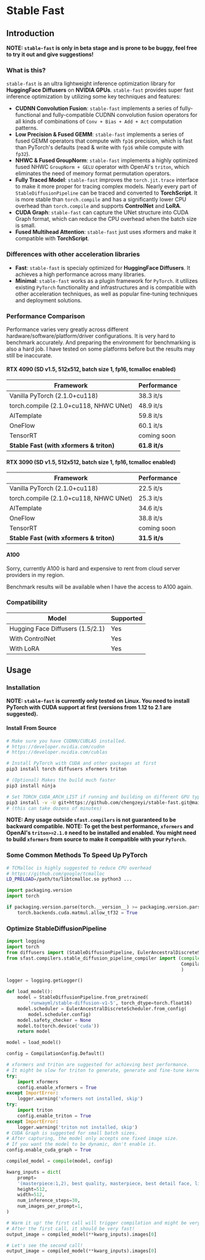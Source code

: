# Stable Fast

## Introduction

__NOTE: `stable-fast` is only in beta stage and is prone to be buggy, feel free to try it out and give suggestions!__

### What is this?

`stable-fast` is an ultra lightweight inference optimization library for __HuggingFace Diffusers__ on __NVIDIA GPUs__.
`stable-fast` provides super fast inference optimization by utilizing some key techniques and features:

- __CUDNN Convolution Fusion__: `stable-fast` implements a series of fully-functional and fully-compatible CUDNN convolution fusion operators for all kinds of combinations of `Conv + Bias + Add + Act` computation patterns.
- __Low Precision & Fused GEMM__: `stable-fast` implements a series of fused GEMM operators that compute with `fp16` precision, which is fast than PyTorch's defaults (read & write with `fp16` while compute with `fp32`).
- __NHWC & Fused GroupNorm__: `stable-fast` implements a highly optimized fused NHWC `GroupNorm + GELU` operator with OpenAI's `triton`, which eliminates the need of memory format permutation operators.
- __Fully Traced Model__: `stable-fast` improves the `torch.jit.trace` interface to make it more proper for tracing complex models. Nearly every part of `StableDiffusionPipeline` can be traced and converted to __TorchScript__. It is more stable than `torch.compile` and has a significantly lower CPU overhead than `torch.compile` and supports __ControlNet__ and __LoRA__.
- __CUDA Graph__: `stable-fast` can capture the UNet structure into CUDA Graph format, which can reduce the CPU overhead when the batch size is small.
- __Fused Multihead Attention__: `stable-fast` just uses xformers and make it compatible with __TorchScript__.

### Differences with other acceleration libraries

- __Fast__: `stable-fast` is specialy optimized for __HuggingFace Diffusers__. It achieves a high performance across many libraries.
- __Minimal__: `stable-fast` works as a plugin framework for `PyTorch`. it utilizes existing `PyTorch` functionality and infrastructures and is compatible with other acceleration techniques, as well as popular fine-tuning techniques and deployment solutions.

### Performance Comparison

Performance varies very greatly across different hardware/software/platform/driver configurations.
It is very hard to benchmark accurately. And preparing the environment for benchmarking is also a hard job.
I have tested on some platforms before but the results may still be inaccurate.

#### RTX 4090 (SD v1.5, 512x512, batch size 1, fp16, tcmalloc enabled)

| Framework                                | Performance   |
| ---------------------------------------- | ------------- |
| Vanilla PyTorch (2.1.0+cu118)            | 38.3 it/s     |
| torch.compile (2.1.0+cu118, NHWC UNet)   | 48.9 it/s     |
| AITemplate                               | 59.8 it/s     |
| OneFlow                                  | 60.1 it/s     |
| TensorRT                                 | coming soon   |
| __Stable Fast (with xformers & triton)__ | __61.8 it/s__ |

#### RTX 3090 (SD v1.5, 512x512, batch size 1, fp16, tcmalloc enabled)

| Framework                                | Performance   |
| ---------------------------------------- | ------------- |
| Vanilla PyTorch (2.1.0+cu118)            | 22.5 it/s     |
| torch.compile (2.1.0+cu118, NHWC UNet)   | 25.3 it/s     |
| AITemplate                               | 34.6 it/s     |
| OneFlow                                  | 38.8 it/s     |
| TensorRT                                 | coming soon   |
| __Stable Fast (with xformers & triton)__ | __31.5 it/s__ |

#### A100

Sorry, currently A100 is hard and expensive to rent from cloud server providers in my region.

Benchmark results will be available when I have the access to A100 again.

### Compatibility

| Model                                | Supported |
| ------------------------------------ | --------- |
| Hugging Face Diffusers (1.5/2.1)     | Yes       |
| With ControlNet                      | Yes       |
| With LoRA                            | Yes       |

## Usage

### Installation

__NOTE: `stable-fast` is currently only tested on Linux. You need to install PyTorch with CUDA support at first (versions from 1.12 to 2.1 are suggested).__

#### Install From Source

```bash
# Make sure you have CUDNN/CUBLAS installed.
# https://developer.nvidia.com/cudnn
# https://developer.nvidia.com/cublas

# Install PyTorch with CUDA and other packages at first
pip3 install torch diffusers xformers triton

# (Optional) Makes the build much faster
pip3 install ninja

# Set TORCH_CUDA_ARCH_LIST if running and building on different GPU types
pip3 install -v -U git+https://github.com/chengzeyi/stable-fast.git@main#egg=stable-fast
# (this can take dozens of minutes)
```

__NOTE: Any usage outside `sfast.compilers` is not guaranteed to be backward compatible.__
__NOTE: To get the best performance, `xformers` and OpenAI's `triton>=2.1.0` need to be installed and enabled. You might need to build `xformers` from source to make it compatible with your `PyTorch`.__

### Some Common Methods To Speed Up PyTorch

```bash
# TCMalloc is highly suggested to reduce CPU overhead
# https://github.com/google/tcmalloc
LD_PRELOAD=/path/to/libtcmalloc.so python3 ...
```

```python
import packaging.version
import torch

if packaging.version.parse(torch.__version__) >= packaging.version.parse('1.12.0'):
    torch.backends.cuda.matmul.allow_tf32 = True
```

### Optimize StableDiffusionPipeline

```python
import logging
import torch
from diffusers import (StableDiffusionPipeline, EulerAncestralDiscreteScheduler)
from sfast.compilers.stable_diffusion_pipeline_compiler import (compile,
                                                                CompilationConfig
                                                                )

logger = logging.getLogger()

def load_model():
    model = StableDiffusionPipeline.from_pretrained(
        'runwayml/stable-diffusion-v1-5', torch_dtype=torch.float16)
    model.scheduler = EulerAncestralDiscreteScheduler.from_config(
        model.scheduler.config)
    model.safety_checker = None
    model.to(torch.device('cuda'))
    return model

model = load_model()

config = CompilationConfig.Default()

# xformers and triton are suggested for achieving best performance.
# It might be slow for triton to generate, generate and fine-tune kernels.
try:
    import xformers
    config.enable_xformers = True
except ImportError:
    logger.warning('xformers not installed, skip')
try:
    import triton
    config.enable_triton = True
except ImportError:
    logger.warning('triton not installed, skip')
# CUDA Graph is suggested for small batch sizes.
# After capturing, the model only accepts one fixed image size.
# If you want the model to be dynamic, don't enable it.
config.enable_cuda_graph = True

compiled_model = compile(model, config)

kwarg_inputs = dict(
    prompt=
    '(masterpiece:1,2), best quality, masterpiece, best detail face, lineart, monochrome, a beautiful girl',
    height=512,
    width=512,
    num_inference_steps=30,
    num_images_per_prompt=1,
)

# Warm it up! the first call will trigger compilation and might be very slow!
# After the first call, it should be very fast!
output_image = compiled_model(**kwarg_inputs).images[0]

# Let's see the second call!
output_image = compiled_model(**kwarg_inputs).images[0]
```
